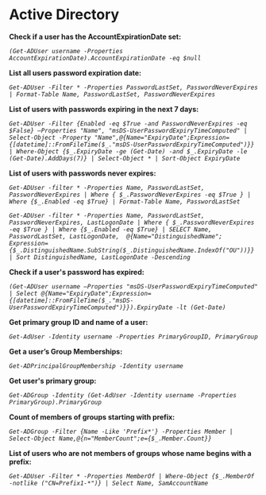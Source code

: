 # Active Directory

**Check if a user has the AccountExpirationDate set:**

*`(Get-ADUser username -Properties AccountExpirationDate).AccountExpirationDate -eq $null`*

**List all users password expiration date:**

*`Get-ADUser -Filter * -Properties PasswordLastSet, PasswordNeverExpires | Format-Table Name, PasswordLastSet, PasswordNeverExpires`*

**List of users with passwords expiring in the next 7 days:**

*`Get-ADUser -Filter {Enabled -eq $True -and PasswordNeverExpires -eq $False} –Properties "Name", "msDS-UserPasswordExpiryTimeComputed" | Select-Object -Property "Name",@{Name="ExpiryDate";Expression={[datetime]::FromFileTime($_."msDS-UserPasswordExpiryTimeComputed")}} | Where-Object {$_.ExpiryDate -ge (Get-Date) -and $_.ExpiryDate -le (Get-Date).AddDays(7)} | Select-Object * | Sort-Object ExpiryDate`*

**List of users with passwords never expires:**

*`Get-ADUser -filter * -Properties Name, PasswordLastSet, PasswordNeverExpires | Where { $_.PasswordNeverExpires -eq $True } | Where {$_.Enabled -eq $True} | Format-Table Name, PasswordLastSet`*

*`Get-ADUser -filter * -Properties Name, PasswordLastSet, PasswordNeverExpires, LastLogonDate | Where { $_.PasswordNeverExpires -eq $True } | Where {$_.Enabled -eq $True} | SELECT Name, PasswordLastSet, LastLogonDate,  @{Name="DistinguishedName"; Expression={$_.DistinguishedName.SubString($_.DistinguishedName.IndexOf("OU"))}} | Sort DistinguishedName, LastLogonDate -Descending`*

**Check if a user's password has expired:**

*`(Get-ADUser username –Properties "msDS-UserPasswordExpiryTimeComputed" | Select @{Name="ExpiryDate";Expression={[datetime]::FromFileTime($_."msDS-UserPasswordExpiryTimeComputed")}}).ExpiryDate -lt (Get-Date)`*

**Get primary group ID and name of a user:**

*`Get-AdUser -Identity username -Properties PrimaryGroupID, PrimaryGroup`*

**Get a user’s Group Memberships:**

*`Get-ADPrincipalGroupMembership -Identity username`*

**Get user's primary group:**

*`Get-ADGroup -Identity (Get-AdUser -Identity username -Properties PrimaryGroup).PrimaryGroup`*

**Count of members of groups starting with prefix:**

*`Get-ADGroup -Filter {Name -Like 'Prefix*'} -Properties Member | Select-Object Name,@{n="MemberCount";e={$_.Member.Count}}`*

**List of users who are not members of groups whose name begins with a prefix:**

*`Get-ADUser -Filter * -Properties MemberOf | Where-Object {$_.MemberOf -notlike ("CN=Prefix1-*")} | Select Name, SamAccountName`*
